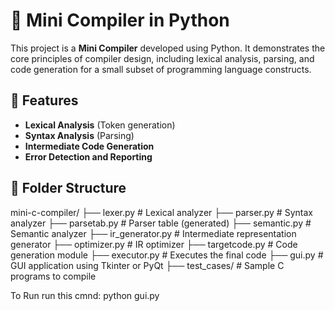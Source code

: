 # 🧠 Mini Compiler in Python

This project is a **Mini Compiler** developed using Python. It demonstrates the core principles of compiler design, including lexical analysis, parsing, and code generation for a small subset of programming language constructs.

## 📌 Features

- **Lexical Analysis** (Token generation)
- **Syntax Analysis** (Parsing)
- **Intermediate Code Generation**
- **Error Detection and Reporting**


## 📁 Folder Structure
mini-c-compiler/
├── lexer.py # Lexical analyzer
├── parser.py # Syntax analyzer
├── parsetab.py # Parser table (generated)
├── semantic.py # Semantic analyzer
├── ir_generator.py # Intermediate representation generator
├── optimizer.py # IR optimizer
├── targetcode.py # Code generation module
├── executor.py # Executes the final code
├── gui.py # GUI application using Tkinter or PyQt
├── test_cases/ # Sample C programs to compile

To Run run this cmnd: python gui.py